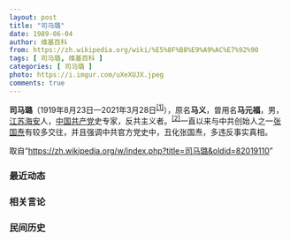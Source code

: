 ```yaml
---
layout: post
title: "司马璐"
date: 1989-06-04
author: 维基百科
from: https://zh.wikipedia.org/wiki/%E5%8F%B8%E9%A9%AC%E7%92%90
tags: [ 司马璐, 维基百科 ]
categories: [ 司马璐 ]
photo: https://i.imgur.com/uXeXUJX.jpeg
comments: true
---
```

<div class="mw-content-ltr mw-parser-output" lang="zh" dir="ltr">
<p><b>司马璐</b>（1919年8月23日—2021年3月28日<sup id="cite_ref-1" class="reference"><a href="#cite_note-1">[1]</a></sup>），原名<b>马义</b>，曾用名<b>马元福</b>，男，<a href="/wiki/%E6%B1%9F%E8%8B%8F" class="mw-redirect" title="江苏">江苏</a><a href="/wiki/%E6%B5%B7%E5%AE%89" class="mw-redirect" title="海安">海安</a>人，<a href="/wiki/%E4%B8%AD%E5%9B%BD%E5%85%B1%E4%BA%A7%E5%85%9A" title="中国共产党">中国共产党</a>史专家，反共主义者。<sup id="cite_ref-2" class="reference"><a href="#cite_note-2">[2]</a></sup>一直以来与中共创始人之一<a href="/wiki/%E5%BC%A0%E5%9B%BD%E7%84%98" title="张国焘">张国焘</a>有较多交往，并且强调中共官方党史中，丑化张国焘，多违反事实真相。
</p>
<meta property="mw:PageProp/toc">
</div><!--esi <esi:include src="/esitest-fa8a495983347898/content" /> --><noscript><img src="https://login.wikimedia.org/wiki/Special:CentralAutoLogin/start?type=1x1" alt="" width="1" height="1" style="border: none; position: absolute;"></noscript>
<div class="printfooter" data-nosnippet="">取自“<a dir="ltr" href="https://zh.wikipedia.org/w/index.php?title=司马璐&amp;oldid=82019110">https://zh.wikipedia.org/w/index.php?title=司马璐&amp;oldid=82019110</a>”</div><div id="recent-news"><h3>最近动态</h3><ul></ul></div><div id="open-opinion"><h3>相关言论</h3><ul></ul></div><div id="mjls-record"><h3>民间历史</h3><ul></ul></div>